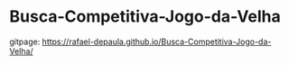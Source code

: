 # Busca-Competitiva-Jogo-da-Velha
gitpage: https://rafael-depaula.github.io/Busca-Competitiva-Jogo-da-Velha/
